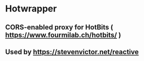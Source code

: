 # Hotwrapper

## CORS-enabled proxy for HotBits ( https://www.fourmilab.ch/hotbits/ )

## Used by https://stevenvictor.net/reactive
